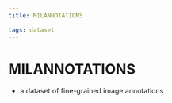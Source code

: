 ```yaml
---
title: MILANNOTATIONS

tags: dataset 
---
```


# MILANNOTATIONS
- a dataset of fine-grained image annotations






























